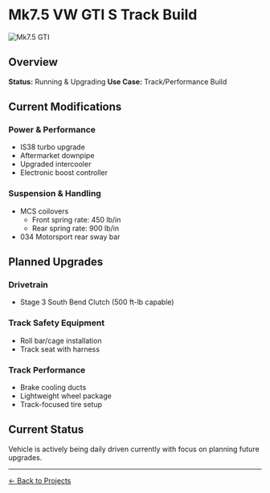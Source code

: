 # Mk7.5 VW GTI S Track Build

![Mk7.5 GTI](../assets/images/mk7-5.jpg)

## Overview
**Status:** Running & Upgrading
**Use Case:** Track/Performance Build

## Current Modifications

### Power & Performance
- IS38 turbo upgrade
- Aftermarket downpipe
- Upgraded intercooler
- Electronic boost controller

### Suspension & Handling
- MCS coilovers
  - Front spring rate: 450 lb/in
  - Rear spring rate: 900 lb/in
- 034 Motorsport rear sway bar

## Planned Upgrades

### Drivetrain
- Stage 3 South Bend Clutch (500 ft-lb capable)

### Track Safety Equipment
- Roll bar/cage installation
- Track seat with harness

### Track Performance
- Brake cooling ducts
- Lightweight wheel package
- Track-focused tire setup

## Current Status
Vehicle is actively being daily driven currently with focus on planning future upgrades.

---
[← Back to Projects](../README.md)
